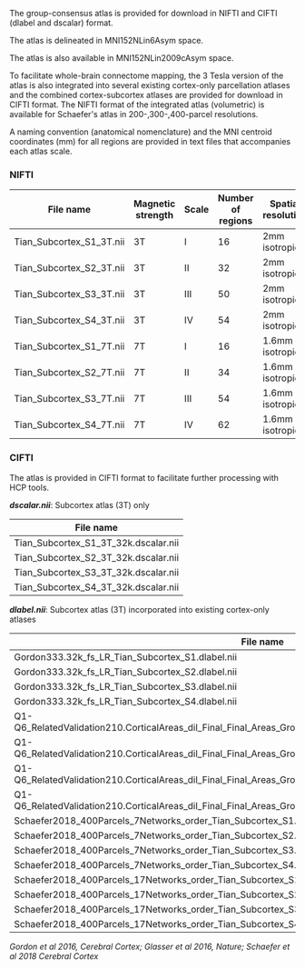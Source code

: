 The group-consensus atlas is provided for download in NIFTI and CIFTI (dlabel and dscalar) format. 

The atlas is delineated in MNI152NLin6Asym space.

The atlas is also available in MNI152NLin2009cAsym space.

To facilitate whole-brain connectome mapping, the 3 Tesla version of the atlas is also integrated into several existing cortex-only parcellation atlases and the combined cortex-subcortex atlases are provided for download in CIFTI format. The NIFTI format of the integrated atlas (volumetric) is available for Schaefer's atlas in 200-,300-,400-parcel resolutions.  

A naming convention (anatomical nomenclature) and the MNI centroid coordinates (mm) for all regions are provided in text files that accompanies each atlas scale.

### NIFTI

| File name| Magnetic strength | Scale | Number of regions | Spatial resolution|
| ----------------- | ----- | ----------------- | --------- | ------------------ |
| Tian_Subcortex_S1_3T.nii | 3T | I | 16 | 2mm isotropic |
| Tian_Subcortex_S2_3T.nii | 3T | II | 32 | 2mm isotropic |
| Tian_Subcortex_S3_3T.nii | 3T | III | 50 | 2mm isotropic |
| Tian_Subcortex_S4_3T.nii | 3T | IV | 54 | 2mm isotropic |
| Tian_Subcortex_S1_7T.nii | 7T | I | 16 | 1.6mm isotropic |
| Tian_Subcortex_S2_7T.nii | 7T | II | 34 | 1.6mm isotropic |
| Tian_Subcortex_S3_7T.nii | 7T | III | 54 | 1.6mm isotropic |
| Tian_Subcortex_S4_7T.nii | 7T | IV | 62 | 1.6mm isotropic |



### CIFTI
The atlas is provided in CIFTI format to facilitate further processing with HCP tools.  

***dscalar.nii***: Subcortex atlas (3T) only

| File name | 
| ----------------- |
|Tian_Subcortex_S1_3T_32k.dscalar.nii |
|Tian_Subcortex_S2_3T_32k.dscalar.nii |
|Tian_Subcortex_S3_3T_32k.dscalar.nii |
|Tian_Subcortex_S4_3T_32k.dscalar.nii |

***dlabel.nii***: Subcortex atlas (3T) incorporated into existing cortex-only atlases 

| File name | 
| ----------------- |
| Gordon333.32k_fs_LR_Tian_Subcortex_S1.dlabel.nii | 
| Gordon333.32k_fs_LR_Tian_Subcortex_S2.dlabel.nii | 
| Gordon333.32k_fs_LR_Tian_Subcortex_S3.dlabel.nii | 
| Gordon333.32k_fs_LR_Tian_Subcortex_S4.dlabel.nii | 
| Q1-Q6_RelatedValidation210.CorticalAreas_dil_Final_Final_Areas_Group_Colors.32k_fs_LR_Tian_Subcortex_S1.dlabel.nii | 
| Q1-Q6_RelatedValidation210.CorticalAreas_dil_Final_Final_Areas_Group_Colors.32k_fs_LR_Tian_Subcortex_S2.dlabel.nii |  
| Q1-Q6_RelatedValidation210.CorticalAreas_dil_Final_Final_Areas_Group_Colors.32k_fs_LR_Tian_Subcortex_S3.dlabel.nii | 
| Q1-Q6_RelatedValidation210.CorticalAreas_dil_Final_Final_Areas_Group_Colors.32k_fs_LR_Tian_Subcortex_S4.dlabel.nii | 
| Schaefer2018_400Parcels_7Networks_order_Tian_Subcortex_S1.dlabel.nii|
| Schaefer2018_400Parcels_7Networks_order_Tian_Subcortex_S2.dlabel.nii|
| Schaefer2018_400Parcels_7Networks_order_Tian_Subcortex_S3.dlabel.nii|
| Schaefer2018_400Parcels_7Networks_order_Tian_Subcortex_S4.dlabel.nii|
| Schaefer2018_400Parcels_17Networks_order_Tian_Subcortex_S1.dlabel.nii|
| Schaefer2018_400Parcels_17Networks_order_Tian_Subcortex_S2.dlabel.nii|
| Schaefer2018_400Parcels_17Networks_order_Tian_Subcortex_S3.dlabel.nii|
| Schaefer2018_400Parcels_17Networks_order_Tian_Subcortex_S4.dlabel.nii|

*Gordon et al 2016, Cerebral Cortex; Glasser et al 2016, Nature; Schaefer et al 2018 Cerebral Cortex*

